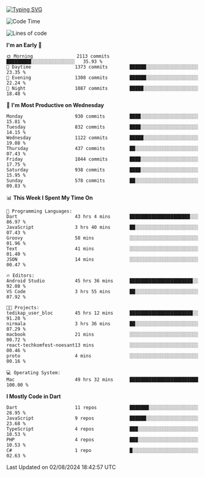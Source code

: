 
<a href="https://git.io/typing-svg"><img src="https://readme-typing-svg.demolab.com?font=Source+Code+Pro&pause=1000&random=false&width=435&lines=Hey+%F0%9F%A5%B6+iam+Yaskraz" alt="Typing SVG" /></a>
<!--START_SECTION:waka-->
![Code Time](http://img.shields.io/badge/Code%20Time-414%20hrs%2023%20mins-blue)

![Lines of code](https://img.shields.io/badge/From%20Hello%20World%20I%27ve%20Written-3.3%20million%20lines%20of%20code-blue)

**I'm an Early 🐤** 

```text
🌞 Morning                2113 commits        █████████░░░░░░░░░░░░░░░░   35.93 % 
🌆 Daytime                1373 commits        ██████░░░░░░░░░░░░░░░░░░░   23.35 % 
🌃 Evening                1308 commits        ██████░░░░░░░░░░░░░░░░░░░   22.24 % 
🌙 Night                  1087 commits        █████░░░░░░░░░░░░░░░░░░░░   18.48 % 
```
📅 **I'm Most Productive on Wednesday** 

```text
Monday                   930 commits         ████░░░░░░░░░░░░░░░░░░░░░   15.81 % 
Tuesday                  832 commits         ████░░░░░░░░░░░░░░░░░░░░░   14.15 % 
Wednesday                1122 commits        █████░░░░░░░░░░░░░░░░░░░░   19.08 % 
Thursday                 437 commits         ██░░░░░░░░░░░░░░░░░░░░░░░   07.43 % 
Friday                   1044 commits        ████░░░░░░░░░░░░░░░░░░░░░   17.75 % 
Saturday                 938 commits         ████░░░░░░░░░░░░░░░░░░░░░   15.95 % 
Sunday                   578 commits         ██░░░░░░░░░░░░░░░░░░░░░░░   09.83 % 
```


📊 **This Week I Spent My Time On** 

```text
💬 Programming Languages: 
Dart                     43 hrs 4 mins       ██████████████████████░░░   86.97 % 
JavaScript               3 hrs 40 mins       ██░░░░░░░░░░░░░░░░░░░░░░░   07.43 % 
Groovy                   58 mins             ░░░░░░░░░░░░░░░░░░░░░░░░░   01.96 % 
Text                     41 mins             ░░░░░░░░░░░░░░░░░░░░░░░░░   01.40 % 
JSON                     14 mins             ░░░░░░░░░░░░░░░░░░░░░░░░░   00.47 % 

🔥 Editors: 
Android Studio           45 hrs 36 mins      ███████████████████████░░   92.08 % 
VS Code                  3 hrs 55 mins       ██░░░░░░░░░░░░░░░░░░░░░░░   07.92 % 

🐱‍💻 Projects: 
tedikap_user_bloc        45 hrs 12 mins      ███████████████████████░░   91.28 % 
nirmala                  3 hrs 36 mins       ██░░░░░░░░░░░░░░░░░░░░░░░   07.29 % 
macbook                  21 mins             ░░░░░░░░░░░░░░░░░░░░░░░░░   00.72 % 
react-techkomfest-noesant13 mins             ░░░░░░░░░░░░░░░░░░░░░░░░░   00.46 % 
proto                    4 mins              ░░░░░░░░░░░░░░░░░░░░░░░░░   00.16 % 

💻 Operating System: 
Mac                      49 hrs 32 mins      █████████████████████████   100.00 % 
```

**I Mostly Code in Dart** 

```text
Dart                     11 repos            ███████░░░░░░░░░░░░░░░░░░   28.95 % 
JavaScript               9 repos             ██████░░░░░░░░░░░░░░░░░░░   23.68 % 
TypeScript               4 repos             ███░░░░░░░░░░░░░░░░░░░░░░   10.53 % 
PHP                      4 repos             ███░░░░░░░░░░░░░░░░░░░░░░   10.53 % 
C#                       1 repo              █░░░░░░░░░░░░░░░░░░░░░░░░   02.63 % 
```




 Last Updated on 02/08/2024 18:42:57 UTC
<!--END_SECTION:waka-->
